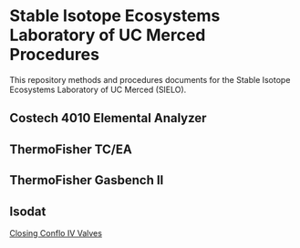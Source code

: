 # Stable Isotope Ecosystems Laboratory of UC Merced Procedures

This repository methods and procedures documents for the Stable Isotope Ecosystems Laboratory of UC Merced (SIELO).

## Costech 4010 Elemental Analyzer

## ThermoFisher TC/EA

## ThermoFisher Gasbench II

## Isodat
[Closing Conflo IV Valves](./conflo/closing_conflo_valves.md)

